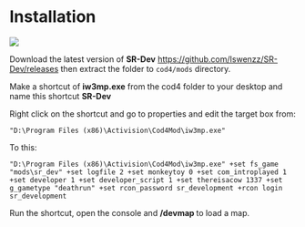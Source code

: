 # Installation

![](https://i.imgur.com/S19WOb2.png)

Download the latest version of **SR-Dev** https://github.com/Iswenzz/SR-Dev/releases then extract the folder to ``cod4/mods`` directory.

Make a shortcut of **iw3mp.exe** from the cod4 folder to your desktop and name this shortcut **SR-Dev**

Right click on the shortcut and go to properties and edit the target box from:
```
"D:\Program Files (x86)\Activision\Cod4Mod\iw3mp.exe"
```

To this:
```
"D:\Program Files (x86)\Activision\Cod4Mod\iw3mp.exe" +set fs_game "mods\sr_dev" +set logfile 2 +set monkeytoy 0 +set com_introplayed 1 +set developer 1 +set developer_script 1 +set thereisacow 1337 +set g_gametype "deathrun" +set rcon_password sr_development +rcon login sr_development
```

Run the shortcut, open the console and **/devmap <mapname>** to load a map.
